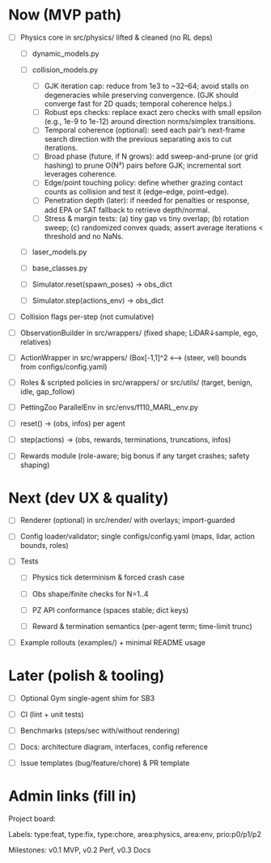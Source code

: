 # Now (MVP path)

- [ ] Physics core in src/physics/ lifted & cleaned (no RL deps)
    - [ ] dynamic_models.py

    - [ ] collision_models.py
        - [ ] GJK iteration cap: reduce from 1e3 to ~32–64; avoid stalls on degeneracies while preserving convergence. (GJK should converge fast for 2D quads; temporal coherence helps.)
        - [ ] Robust eps checks: replace exact zero checks with small epsilon (e.g., 1e-9 to 1e-12) around direction norms/simplex transitions.
        - [ ] Temporal coherence (optional): seed each pair’s next-frame search direction with the previous separating axis to cut iterations.
        - [ ] Broad phase (future, if N grows): add sweep-and-prune (or grid hashing) to prune O(N²) pairs before GJK; incremental sort leverages coherence.
        - [ ] Edge/point touching policy: define whether grazing contact counts as collision and test it (edge–edge, point–edge).
        - [ ] Penetration depth (later): if needed for penalties or response, add EPA or SAT fallback to retrieve depth/normal.
        - [ ] Stress & margin tests: (a) tiny gap vs tiny overlap; (b) rotation sweep; (c) randomized convex quads; assert average iterations < threshold and no NaNs.

    - [ ] laser_models.py
    - [ ] base_classes.py
    - [ ] Simulator.reset(spawn_poses) → obs_dict

    - [ ]  Simulator.step(actions_env) → obs_dict

 - [ ] Collision flags per-step (not cumulative)

 - [ ] ObservationBuilder in src/wrappers/ (fixed shape; LiDAR↓sample, ego, relatives)

 - [ ] ActionWrapper in src/wrappers/ (Box[-1,1]^2  <--> (steer, vel) bounds from configs/config.yaml)

 - [ ] Roles & scripted policies in src/wrappers/ or src/utils/ (target, benign, idle, gap_follow)

 - [ ] PettingZoo ParallelEnv in src/envs/f110_MARL_env.py

 - [ ] reset() → (obs, infos) per agent

 - [ ] step(actions) → (obs, rewards, terminations, truncations, infos)

 - [ ] Rewards module (role-aware; big bonus if any target crashes; safety shaping)

# Next (dev UX & quality)

 - [ ] Renderer (optional) in src/render/ with overlays; import-guarded

 - [ ] Config loader/validator; single configs/config.yaml (maps, lidar, action bounds, roles)

- [ ] Tests

    - [ ] Physics tick determinism & forced crash case

    - [ ] Obs shape/finite checks for N=1..4

    - [ ] PZ API conformance (spaces stable; dict keys)

    - [ ] Reward & termination semantics (per-agent term; time-limit trunc)

 - [ ] Example rollouts (examples/) + minimal README usage

# Later (polish & tooling)

 - [ ] Optional Gym single-agent shim for SB3

 - [ ] CI (lint + unit tests)

 - [ ] Benchmarks (steps/sec with/without rendering)

 - [ ] Docs: architecture diagram, interfaces, config reference

 - [ ] Issue templates (bug/feature/chore) & PR template

# Admin links (fill in)

Project board: <add GitHub Projects view>

Labels: type:feat, type:fix, type:chore, area:physics, area:env, prio:p0/p1/p2

Milestones: v0.1 MVP, v0.2 Perf, v0.3 Docs